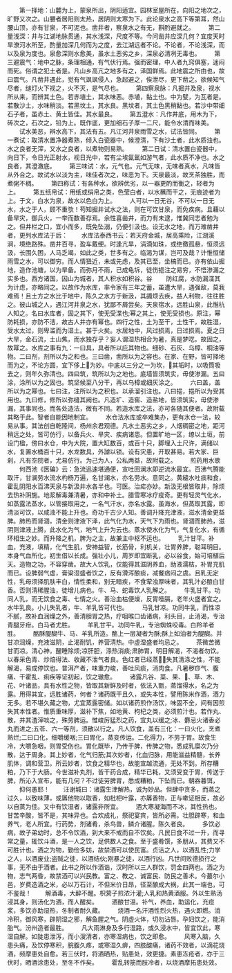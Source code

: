 <!-- { "loadSidebar": true } -->
　　第一择地：山麓为上，蒙泉所出，阴阳适宜。园林室屋所在，向阳之地次之，旷野又次之。山腰者居阳则太热，居阴则太寒为下。此论泉水之高下等第耳，然山腰山顶，亦有甘泉，不可泥也。凿井者，察泉水之有无，斟酌避就之。
　　第二量浅深：井与江湖地脉贯通，其水浅深，尺度不等。今问凿井应深几何？宜度天时旱潦河水所至，酌量加深几何而为之度，去江湖远者不论。不论者，不论浅深，而以及泉为度也。泉愈深则水愈美，虽水土恶劣之乡，深泉必清冽无毒也。
　　第三避震气：地中之脉，条理相通，有气伏行焉。强而密理，中人者九窍俱塞，迷闷而死。俗谓之犯土者是。凡山乡高亢之地多有之，泽国鲜焉。此地震之所由也，故曰震气。凡凿井遇此，觉有气飒飒侵人，急起避之，俟泄尽，更下凿之。欲候知气尽者，缒灯火下视之，火不灭，是气尽也。
　　第四察泉脉：凡掘井及泉，视水所从来，而辨其土色。若赤埴土，其水味恶。赤埴，黏土也。中为甓，为瓦者是。若散沙土，水味稍淡。若黑坟土，其水良。黑坟者，其土色黑稍黏也。若沙中带细石子者，虽赤土、黄土皆佳。其水最良。
　　第五澄水：凡作井底，用木为下，砖次之，石次之，铅为上。既作底，更加细石子厚一二尺，能令水清而味美。
　　试水美恶，辨水高下，其法有五。凡江河井泉雨雪之水，试法皆同。
　　第一煮试：取清水置净器煮熟，倾入白瓷器中，候澄清，下有沙土者，此水质浊也。水之良者无滓，又水之良者，以煮物则易熟。
　　第二日试：清水置白瓷器中，向日下，令日光正射水，视日光中，若有尘埃氤氲如游气者，此水质不净也。水之良者，其澄澈底。
　　第三味试：水，元气也。元气无味，无味者真水，凡味皆从外合之。故试水以淡为主，味佳者次之，味恶为下。天泉最淡，故烹茶独胜，而煮粥不稠。
　　第四称试：有各种水，欲辨优劣，以一器更酌而衡之，轻者为上。
　　第五纸帛试：用纸或绢帛之类，色莹白者，以水蘸而干之，无痕迹者为上。于文，白水为泉，故水以色白为上。
　　人可以一日无谷，不可以一日无水，水之于人，顾不重欤！苟知掘井试水之法，则在可饮甘泉，而免疾病。且藉以备旱灾，御兵火，一举而数善存焉。余性喜凿井，而力有未逮，惟冀同志者勉为之。但井栏之口，宜小而多，既免坠溺，仍便引汲也。设无水之地，而万难凿井者，更列水库法于后：
　　水库法泰西书云：若天府金城，居高乘险，江湖溪涧，境绝路殊。凿井百寻，盈车戴绠。时逢亢旱，涓滴如珠，或绝徼孤悬，恒须远汲，长围久困，人马乏竭，如此之类，世多有之。临渴为谋，岂可及哉？计惟恒储雨雪之水，可以御穷。而人情狃近，未或先虑，及其已至，坐槁而已。亦有依山掘地，造作池塘，以为旱备。而弥月不雨，已成龟坼，徒伤挹注之易穷，不悟渗漏之实多也。西方诸国，因山为城者，其人积水如积谷。谷
　　防红腐，水防漏渫其为计虑，亦略同之。以故作为水库，率令家有三年之蓄，虽遭大旱，遇强敌，莫我难焉！且土方之水比于地中，陈久之水方于新汲，其蠲烦去疾，益人利物，往往胜之。彼山城之人，遇江河井泉之水，犹鄙不屑尝矣。天泉宿水，远胜山泉，此惟杭人知之。名曰水库者，固之其下，使无受渫也;幂之其上，使无受损也。原注，幂防耗损，亦防不洁，故古人井亦有幂也。四行之性，土为至干，土性干，故胜湿，受水太过，则卑滥而为湿土。甚于火矣。水居地中，风过损焉，日过损焉。夏之日大旱，金石流，土山焦，而水独存乎？妄人谓湿热相合为暑，真是梦呓。故固之，故幂之。水库之事有九：一曰具，具者所以庇其物也。细砂、石灰、乌樟、桐油等物。二曰剂，剂所以为之和也。三曰凿，凿所以为之容也。在家、在野，皆可择地而为之，不论方圆，宜下侈上􋬲为妙。中底以三分之一为坎，􌨻其垢时，以吸筒吸去之，则年久弥清也。四曰筑，筑所以为之地也。底墙皆须筑实，毋使渗漏。五曰涂，涂所以为之固也。筑坚候至八分干，再以乌樟或细灰涂之。
　　六曰盖，盖所以为之幂也。七曰注，注所以为之积也。以承溜引注也。八曰挹，挹所以为受其用也。九曰修，修所以弥缝其阙也。凡造圹、造窖、造盐地，皆须筑实，毋使渗漏，其事同也。而各处造法，微有不同。若造水库之法，亦可各随其便者。故附载其略于此。智者自能因地制宜。
　　水仓法水库或卒难集办，更有水仓一法，较易从事。其法创自乾隆间，杨州余君观德。凡水土恶劣之乡，人烟稠密之地，距河稍远之处，皆可仿行，以备兵火、旱灾、疾病诸患。但置旷地一区，缭以土垣，前设门楹，傍曰水仓，中为大院，置大缸数百，或百十只，脚埋入土尺许，满储以水，复置水桶百十只，水龙数具，外謔以锁。设有灾患，开取甚易。若大家、巨刹，凡有空院者，尤易仿行。为己为人，公私两益，故附载之。
　　煎药用水歌
　　何西池《医碥》云：急流迅速堪通便，宣吐回澜水即逆流水最宜。百沸气腾能取汗，甘澜劳水流水杓杨万遍，名甘澜水，亦名劳水。意同之。黄縫水吐痰和食，霍乱阴阳水百沸天泉与新汲井水各半也。可医。治疟亦妙。新汲无根皆取井，除烦去热补阴施。地浆解毒兼清暑，亦和中补土。腊雪寒冰疗疫奇。更有轻灵气化水，如蒸露法蒸水，以管接取用之，一名气汗水，亦名水露。虽海水，但蒸取其露，即清淡可饮，以咸浊不能上升也。奇功千古少人知。善调升降充津液，滋水清金更益脾。肺热而肾涸，清金则津液下泽，此气化为水，天气下为雨也。肾涸而肺热，滋阴则津液上腾，此水化为气，地气上升为云也。蒸水使水化为气，气复化水，有循环相生之妙。而升降之机，脾为之主，故兼主中枢不运也。
　　乳汁甘平。补血，充液，填精，化气生肌，安神益智，长筋骨，利机关，壮胃养脾，聪耳明目。本身气血所化，初生借以长成。强壮小儿，周岁即宜断乳，必以谷食，始可培植后天。造物之功，不容穿凿。故大人饮乳，仅能得其滋阴养血，助液濡枯，补胃充肌而已。设脾弱气虚，膏粱湿盛者饮之，反有滑泻酿痰，减餐痞闷之虞。且乳无定性，乳母须择肌肤丰白，情性柔和，别无暗疾，不食荤浊厚味者，其乳汁必酿白甘香。否则清稀腥浊，徒增儿病也。牛、马、蛇毒饮人乳解之。
　　牛乳甘平。功同人乳，而无饮食之毒、七情之火。善治血枯便燥，反胃噎膈，老年火盛者宜之。水牛乳良。小儿失乳者，牛、羊乳皆可代也。
　　马乳甘凉。功同牛乳，而性凉不腻，故补血润燥之外，善清胆胃之热，疗咽喉口齿诸病，利头目，止消渴，专治青腿牙疳。白马者尤胜。
　　羊乳甘平。功同牛乳，专治蜘蛛咬毒。白羚羊者胜。
　　酪酥醍醐牛、马、羊乳所造。酪上一层凝者为酥;酥上如油者为醍醐。并甘凉润燥，充液滋阴，止渴耐饥，养营清热。中虚湿盛者均忌之。
　　茶微苦微甘而凉。清心神，醒睡除烦;凉肝胆，涤热消痰;肃肺胃，明目解渴，不渴者勿饮。以春采色青、炒焙得法、收藏不泄气者良。色红者已经蒸􎀶，失其清涤之性，不能解渴，易成停饮也。普洱产者，味重力峻，善吐风痰，消肉食。凡暑秽痧气、腹痛、干霍乱、痢疾等证初起，饮之辙愈。
　　诸露凡谷、菜、果、􍜳、草、木、花、叶诸品，具有水性之物，皆取其新鲜及时者，依法入甑，蒸馏得水，名之为露。用得其宜，远胜诸药，何者？诸药既干且久，或失本性，譬用陈米作酒，酒力无多。若不堪久藏之物，尤宜蒸露密储。如以诸药煎作汤饮，味固不全，间有因煎失其本性者。惟质重味厚，滋补下焦，如地黄、枸杞之类，必须煎汁也。若作丸、散，并其渣滓啖之，殊劳脾运。惟峻厉猛烈之药，宜丸以缓之;冰、麝忌火诸香必丸而进之;五苓、六一等剂，须散以行之。凡人饮食，盖有三化：一曰火化，烹煮熟烂;二曰口化，细嚼缓咽;三曰胃化，蒸变传运。二化得力，不劳于胃。故食生冷，大嚼急咽，则胃受伤也。胃化既毕，乃传于脾，传脾之物，悉成乳糜次乃分散，达于周身。其上妙者，化气归筋;其次妙者，化血归脉，用能滋益精髓，长养肌体，调和营卫。所云妙者，饮食之精华也，故能宣越流通，无处不到。所存糟粕，乃下于大肠。今世滋补丸剂，皆干药合成，精华已耗，又须受变于胃，传送于脾，所沁入宣布，能有几何？不过徒劳脾胃，悉成糟粕，下坠而已。朝吞暮饵，
　　抑何愚耶！
　　汪谢城曰：诸露生津解热，诚为妙品。但肆中贪多，而蒸之过久，以致味薄，或羼他物以取香，如枇杷叶露，亦羼香物，正与嗽证相反，故必以自蒸为佳。又中有饮湿者，诸露非所宜。
　　酒大寒凝海而不冰，其性热也。甘苦辛酸，皆不是，其味异也。合欢成礼，祭祀宴宾，皆所必需。壮胆辟寒，和血养气，老人所宜。行药势，剂诸肴，杀鸟兽，鳞介诸腥。陈久者良。
　　多饮必病，故子弟幼时，总不令饮酒，到大来不戒而自不饮矣。凡民日食不过一升，而寻常之量，辄饮斗酒，是一人之饮，足供数人之食。至于盛肴馔，多朋从，其费又不可胜计也。酒之为物，勤俭多妨，故禁酒可以使民富。贞洁之人，以酒乱性;力学之人，以酒废业;盗贼之徒，以酒结伙;刚暴之徒，以酒行凶。凡世间败德损行之事，无不由于酒者。此书之所以作酒诰，汉时所以三人群饮，罚金四两也。酒之为物，志气两昏，故禁酒可以兴民教。富之、教之、诚富民、防民之善术。今蕞尔小邑，岁费造酒之米，必以万石计，不但米价日昂，径至酿成大祸，此其一端也，可不鉴哉！
　　解酒毒，大醉不醒。枳蓂子煎浓汁灌;人乳和热黄酒服。外以生熟汤浸其身，则汤化为酒，而人醒矣。
　　酒酿甘温。补气，养血，助运化，充痘浆，多饮亦助湿热，冬制者耐久藏。
　　烧酒一名汗酒性烈火热，遇火即燃。消冷积，御风寒，辟阴湿之邪，解鱼腥之气。阴虚火体，切勿沾唇。孕妇饮之，能消胎气。汾州造者最胜。
　　凡大雨淋身及多行湿路，或久浸水中，皆宜饮此，寒湿自解。如陡患泄泻，而小溲清者，亦寒湿病也，饮之即愈。
　　风寒入脑，久患头痛，及饮停寒积，脘腹久疼，或寒湿久痹，四肢酸痛，诸药不效者，以滴花烧酒，频摩患处自愈。若三伏时，将酒晒热，贴患处，效更捷。素患冻疮者，亦于三伏时，晒酒涂患处，至冬不作矣。
　　霍乱转筋而肢冷者，以烧酒摩拓患处效。
